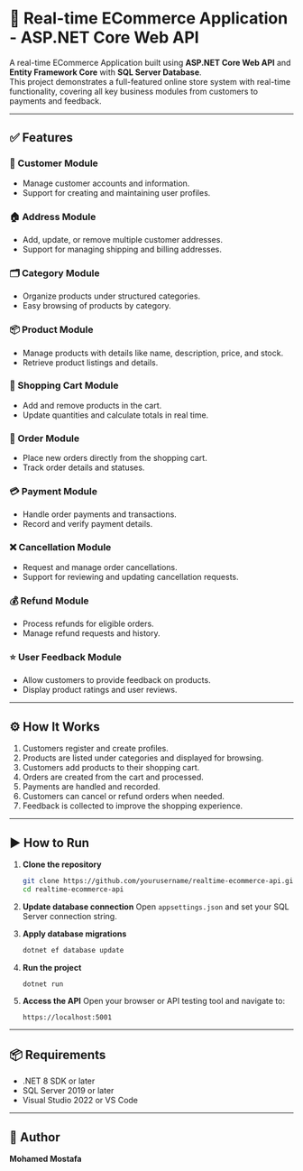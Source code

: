 # 🛒 Real-time ECommerce Application - ASP.NET Core Web API

A real-time ECommerce Application built using **ASP.NET Core Web API** and **Entity Framework Core** with **SQL Server Database**.  
This project demonstrates a full-featured online store system with real-time functionality, covering all key business modules from customers to payments and feedback.

---

## ✅ Features

### 👤 Customer Module
- Manage customer accounts and information.
- Support for creating and maintaining user profiles.

### 🏠 Address Module
- Add, update, or remove multiple customer addresses.
- Support for managing shipping and billing addresses.

### 🗂️ Category Module
- Organize products under structured categories.
- Easy browsing of products by category.

### 📦 Product Module
- Manage products with details like name, description, price, and stock.
- Retrieve product listings and details.

### 🛒 Shopping Cart Module
- Add and remove products in the cart.
- Update quantities and calculate totals in real time.

### 📑 Order Module
- Place new orders directly from the shopping cart.
- Track order details and statuses.

### 💳 Payment Module
- Handle order payments and transactions.
- Record and verify payment details.

### ❌ Cancellation Module
- Request and manage order cancellations.
- Support for reviewing and updating cancellation requests.

### 💰 Refund Module
- Process refunds for eligible orders.
- Manage refund requests and history.

### ⭐ User Feedback Module
- Allow customers to provide feedback on products.
- Display product ratings and user reviews.

---

## ⚙️ How It Works

1. Customers register and create profiles.  
2. Products are listed under categories and displayed for browsing.  
3. Customers add products to their shopping cart.  
4. Orders are created from the cart and processed.  
5. Payments are handled and recorded.  
6. Customers can cancel or refund orders when needed.  
7. Feedback is collected to improve the shopping experience.  

---

## ▶️ How to Run

1. **Clone the repository**
   ```bash
   git clone https://github.com/yourusername/realtime-ecommerce-api.git
   cd realtime-ecommerce-api
   ```

2. **Update database connection**
   Open `appsettings.json` and set your SQL Server connection string.

3. **Apply database migrations**
   ```bash
   dotnet ef database update
   ```

4. **Run the project**
   ```bash
   dotnet run
   ```

5. **Access the API**
   Open your browser or API testing tool and navigate to:
   ```
   https://localhost:5001
   ```

---

## 📦 Requirements

- .NET 8 SDK or later  
- SQL Server 2019 or later  
- Visual Studio 2022 or VS Code  

---

## 👤 Author

**Mohamed Mostafa**   
